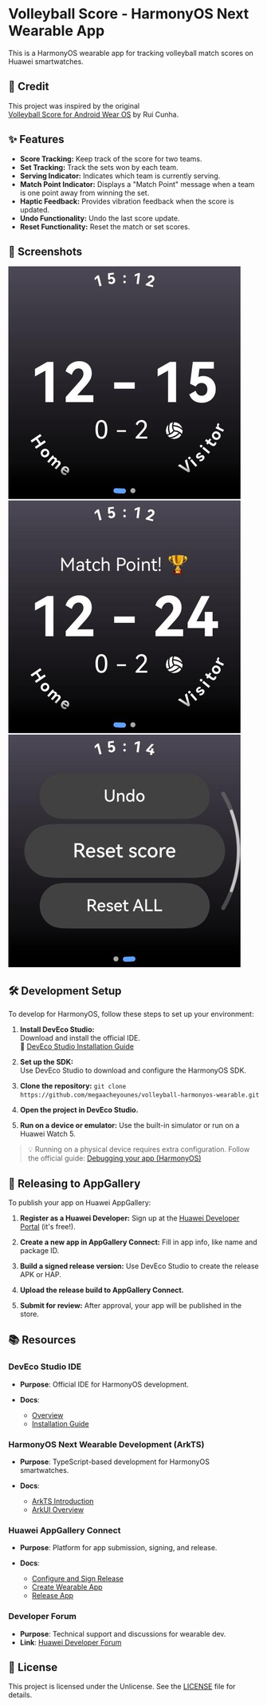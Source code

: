 # Volleyball Score - HarmonyOS Next Wearable App

This is a HarmonyOS wearable app for tracking volleyball match scores on Huawei smartwatches.

## 🙏 Credit

This project was inspired by the original  
[Volleyball Score for Android Wear OS](https://github.com/RuiCunhaM/volleyball-wear-os) by Rui Cunha.

## ✨ Features

- **Score Tracking:** Keep track of the score for two teams.
- **Set Tracking:** Track the sets won by each team.
- **Serving Indicator:** Indicates which team is currently serving.
- **Match Point Indicator:** Displays a "Match Point" message when a team is one point away from winning the set.
- **Haptic Feedback:** Provides vibration feedback when the score is updated.
- **Undo Functionality:** Undo the last score update.
- **Reset Functionality:** Reset the match or set scores.

## 📸 Screenshots

![Screenshot 1](.screenshots/s1.jpeg)  
![Screenshot 2](.screenshots/s2.jpeg)  
![Screenshot 3](.screenshots/s3.jpeg)

## 🛠️ Development Setup

To develop for HarmonyOS, follow these steps to set up your environment:

1. **Install DevEco Studio:**  
   Download and install the official IDE.  
   📖 [DevEco Studio Installation Guide](https://developer.huawei.com/consumer/en/doc/harmonyos-guides/ide-software-install)

2. **Set up the SDK:**  
   Use DevEco Studio to download and configure the HarmonyOS SDK.

3. **Clone the repository:**
   `git clone https://github.com/megaacheyounes/volleyball-harmonyos-wearable.git`

4. **Open the project in DevEco Studio.**

5. **Run on a device or emulator:**
   Use the built-in simulator or run on a Huawei Watch 5.

> 💡 Running on a physical device requires extra configuration. Follow the official guide:
> [Debugging your app (HarmonyOS)](https://developer.huawei.com/consumer/en/doc/app/agc-help-debug-overview-0000001955332054)

## 🚀 Releasing to AppGallery

To publish your app on Huawei AppGallery:

1. **Register as a Huawei Developer:**
   Sign up at the [Huawei Developer Portal](https://developer.huawei.com/consumer/en/) (it's free!).

2. **Create a new app in AppGallery Connect:**
   Fill in app info, like name and package ID.

3. **Build a signed release version:**
   Use DevEco Studio to create the release APK or HAP.

4. **Upload the release build to AppGallery Connect.**

5. **Submit for review:**
   After approval, your app will be published in the store.

## 📚 Resources

### DevEco Studio IDE

* **Purpose**: Official IDE for HarmonyOS development.
* **Docs**:

    * [Overview](https://developer.huawei.com/consumer/en/doc/harmonyos-guides-V5/ide-tools-overview-V5)
    * [Installation Guide](https://developer.huawei.com/consumer/en/doc/harmonyos-guides/ide-software-install-V13)

### HarmonyOS Next Wearable Development (ArkTS)

* **Purpose**: TypeScript-based development for HarmonyOS smartwatches.
* **Docs**:

    * [ArkTS Introduction](https://developer.huawei.com/consumer/en/doc/harmonyos-guides-V5/arkts-get-started-V5)
    * [ArkUI Overview](https://developer.huawei.com/consumer/en/doc/harmonyos-guides-V5/arkui-overview-V5)

### Huawei AppGallery Connect

* **Purpose**: Platform for app submission, signing, and release.
* **Docs**:

    * [Configure and Sign Release](https://developer.huawei.com/consumer/en/doc/harmonyos-guides/ide-publish-app#section6406135115814)
    * [Create Wearable App](https://developer.huawei.com/consumer/en/doc/app/agc-help-createharmonyapp-0000001945392297)
    * [Release App](https://developer.huawei.com/consumer/en/doc/app/agc-help-harmonyos-releaseapp-0000001914554900)

### Developer Forum

* **Purpose**: Technical support and discussions for wearable dev.
* **Link**: [Huawei Developer Forum](https://forums.developer.huawei.com/forumPortal/en/home?search=lite%20wearable)

## 📝 License

This project is licensed under the Unlicense.
See the [LICENSE](LICENSE) file for details.
